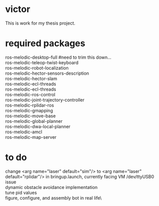 # victor
This is work for my thesis project.

# required packages
ros-melodic-desktop-full #need to trim this down...\
ros-melodic-teleop-twist-keyboard\
ros-melodic-robot-localization\
ros-melodic-hector-sensors-description\
ros-melodic-hector-slam\
ros-melodic-ecl-threads\
ros-melodic-ecl-threads\
ros-melodic-ros-control\
ros-melodic-joint-trajectory-controller\
ros-melodic-rplidar-ros\
ros-melodic-gmapping\
ros-melodic-move-base\
ros-melodic-global-planner\
ros-melodic-dwa-local-planner\
ros-melodic-amcl\
ros-melodic-map-server

# to do
change \<arg name="laser" default="sim"/\> to \<arg name="laser" default="rplidar"/\> in bringup.launch, currently facing VM /dev/ttyUSB0 issue\
dynamic obstacle avoidance implementation\
tune pid values\
figure, configure, and assembly bot in real life\
